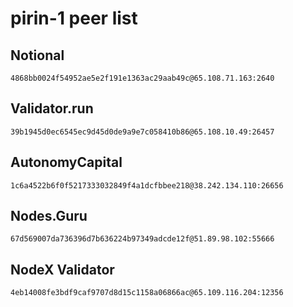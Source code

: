 # pirin-1 peer list

## Notional

```
4868bb0024f54952ae5e2f191e1363ac29aab49c@65.108.71.163:2640
```

## Validator.run
```
39b1945d0ec6545ec9d45d0de9a9e7c058410b86@65.108.10.49:26457
```

## AutonomyCapital
```1c6a4522b6f0f5217333032849f4a1dcfbbee218@38.242.134.110:26656```

## Nodes.Guru
```
67d569007da736396d7b636224b97349adcde12f@51.89.98.102:55666
```

## NodeX Validator
```
4eb14008fe3bdf9caf9707d8d15c1158a06866ac@65.109.116.204:12356
```
